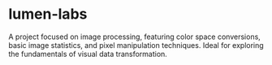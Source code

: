 # lumen-labs
A project focused on image processing, featuring color space conversions, basic image statistics, and pixel manipulation techniques. Ideal for exploring the fundamentals of visual data transformation.
